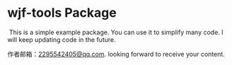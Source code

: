 # wjf-tools Package
​	This is a simple example package. 
You can use it to simplify many code.
I will keep updating code in the future.

作者邮箱：2295542405@qq.com. looking forward to receive your content.
